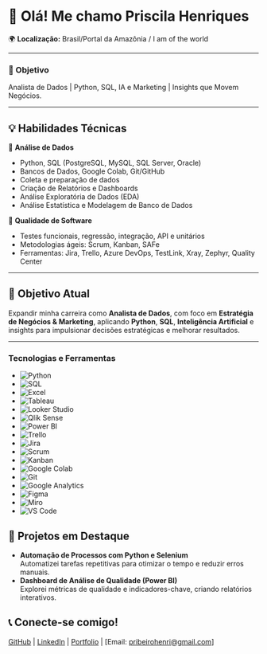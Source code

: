 # 👋 Olá! Me chamo Priscila Henriques
🌍 **Localização:** Brasil/Portal da Amazônia / I am of the world  

---
### 🦭 Objetivo 
Analista de Dados | Python, SQL, IA e Marketing | Insights que Movem Negócios.

---
## 💡 **Habilidades Técnicas**

🔹 **Análise de Dados**  
- Python, SQL (PostgreSQL, MySQL, SQL Server, Oracle)  
- Bancos de Dados, Google Colab, Git/GitHub  
- Coleta e preparação de dados
- Criação de Relatórios e Dashboards
- Análise Exploratória de Dados (EDA)
- Análise Estatística e Modelagem de Banco de Dados

🔹 **Qualidade de Software**  
- Testes funcionais, regressão, integração, API e unitários  
- Metodologias ágeis: Scrum, Kanban, SAFe  
- Ferramentas: Jira, Trello, Azure DevOps, TestLink, Xray, Zephyr, Quality Center  

---
## 🚀 **Objetivo Atual**  
Expandir minha carreira como **Analista de Dados**, com foco em **Estratégia de Negócios & Marketing**, aplicando **Python**, **SQL**, **Inteligência Artificial** e insights para impulsionar decisões estratégicas e melhorar resultados.

---
### Tecnologias e Ferramentas  
- ![Python](https://img.shields.io/badge/Python-3776AB?style=for-the-badge&logo=python&logoColor=white)  
- ![SQL](https://img.shields.io/badge/SQL-CC2927?style=for-the-badge&logo=microsoftsqlserver&logoColor=white)  
- ![Excel](https://img.shields.io/badge/Excel-217346?style=for-the-badge&logo=microsoftexcel&logoColor=white)  
- ![Tableau](https://img.shields.io/badge/Tableau-E97627?style=for-the-badge&logo=tableau&logoColor=white)  
- ![Looker Studio](https://img.shields.io/badge/Looker%20Studio-4285F4?style=for-the-badge&logo=looker&logoColor=white)  
- ![Qlik Sense](https://img.shields.io/badge/Qlik%20Sense-01B388?style=for-the-badge&logo=qlik&logoColor=white)  
- ![Power BI](https://img.shields.io/badge/Power%20BI-F2C811?style=for-the-badge&logo=powerbi&logoColor=black)  
- ![Trello](https://img.shields.io/badge/Trello-0079BF?style=for-the-badge&logo=trello&logoColor=white)  
- ![Jira](https://img.shields.io/badge/Jira-0052CC?style=for-the-badge&logo=jira&logoColor=white)  
- ![Scrum](https://img.shields.io/badge/Scrum-6DB33F?style=for-the-badge&logo=scrum&logoColor=white)  
- ![Kanban](https://img.shields.io/badge/Kanban-F4A261?style=for-the-badge&logo=kanban&logoColor=white)  
- ![Google Colab](https://img.shields.io/badge/Google%20Colab-F9AB00?style=for-the-badge&logo=googlecolab&logoColor=white)  
- ![Git](https://img.shields.io/badge/Git-F05032?style=f)
- ![Google Analytics](https://img.shields.io/badge/Google%20Analytics-FF6F00?style=for-the-badge&logo=googleanalytics&logoColor=white)  
- ![Figma](https://img.shields.io/badge/Figma-F24E1E?style=for-the-badge&logo=figma&logoColor=white)  
- ![Miro](https://img.shields.io/badge/Miro-7B5B29?style=for-the-badge&logo=miro&logoColor=white)  
- ![VS Code](https://img.shields.io/badge/VS%20Code-007ACC?style=for-the-badge&logo=visualstudiocode&logoColor=white)  


## 🌟 Projetos em Destaque
- **Automação de Processos com Python e Selenium**  
  Automatizei tarefas repetitivas para otimizar o tempo e reduzir erros manuais.
- **Dashboard de Análise de Qualidade (Power BI)**  
  Explorei métricas de qualidade e indicadores-chave, criando relatórios interativos.

## 📞 Conecte-se comigo!  
[GitHub](#) | [LinkedIn](https://www.linkedin.com/in/priscila-ribeiro-%F0%9F%95%B5%EF%B8%8F%E2%80%8D%E2%99%80%EF%B8%8F%F0%9F%90%9E%F0%9F%93%88-b71396242/) | [Portfolio](#) | [Email: pribeirohenri@gmail.com]
  
